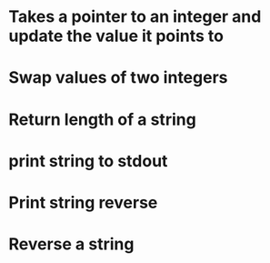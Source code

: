 # Takes a pointer to an integer and update the value it points to
# Swap values of two integers
# Return length of a string
# print string to stdout
# Print string reverse
# Reverse a string
